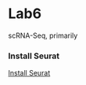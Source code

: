 # Lab6
scRNA-Seq, primarily

### Install Seurat
[Install Seurat](http://satijalab.org/seurat/install.html)
